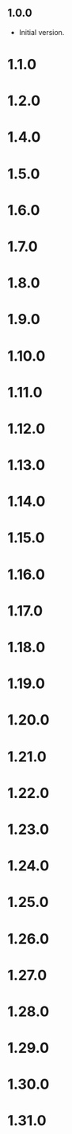 ## 1.0.0

- Initial version.
# 1.1.0
# 1.2.0
# 1.4.0
# 1.5.0
# 1.6.0
# 1.7.0
# 1.8.0
# 1.9.0
# 1.10.0
# 1.11.0
# 1.12.0
# 1.13.0
# 1.14.0
# 1.15.0
# 1.16.0
# 1.17.0
# 1.18.0
# 1.19.0
# 1.20.0
# 1.21.0
# 1.22.0
# 1.23.0
# 1.24.0
# 1.25.0
# 1.26.0
# 1.27.0
# 1.28.0
# 1.29.0
# 1.30.0
# 1.31.0
